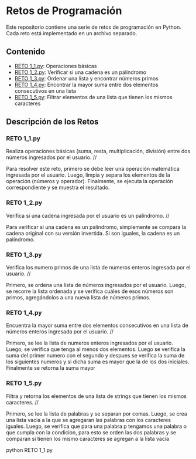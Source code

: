 # Retos de Programación

Este repositorio contiene una serie de retos de programación en Python. Cada reto está implementado en un archivo separado.

## Contenido

- [RETO 1_1.py](RETO%201_1.py): Operaciones básicas
- [RETO 1_2.py](RETO%201_2.py): Verificar si una cadena es un palíndromo
- [RETO 1_3.py](RETO%201_3.py): Ordenar una lista y encontrar números primos
- [RETO 1_4.py](RETO%201_4.py): Encontrar la mayor suma entre dos elementos consecutivos en una lista
- [RETO 1_5.py](RETO%201_5.py): Filtrar elementos de una lista que tienen los mismos caracteres

## Descripción de los Retos

### RETO 1_1.py
Realiza operaciones básicas (suma, resta, multiplicación, división) entre dos números ingresados por el usuario. //

Para resolver este reto, primero se debe leer una operación matemática ingresada por el usuario. Luego, limpia y separa los elementos de la operación (números y operador). Finalmente, se ejecuta la operación correspondiente y se muestra el resultado.

### RETO 1_2.py
Verifica si una cadena ingresada por el usuario es un palíndromo. //

Para verificar si una cadena es un palíndromo, simplemente se compara la cadena original con su versión invertida. Si son iguales, la cadena es un palíndromo.

### RETO 1_3.py
Verifica los numero primos de una lista de numeros enteros ingresada por el usuario. //

Primero, se ordena una lista de números ingresados por el usuario. Luego, se recorre la lista ordenada y se verifica cuáles de esos números son primos, agregándolos a una nueva lista de números primos.

### RETO 1_4.py
Encuentra la mayor suma entre dos elementos consecutivos en una lista de números enteros ingresada por el usuario. //

Primero, se lee la lista de numeros enteros ingresados por el usuario. Luego, se verifica que tenga al menos dos elementos. Luego se verifica la suma del primer numero con el segundo y despues se verifica la suma de los siguientes numeros y si dicha suma es mayor que la de los dos iniciales. Finalmente se retorna la suma mayor


### RETO 1_5.py
Filtra y retorna los elementos de una lista de strings que tienen los mismos caracteres. //

Primero, se lee la lista de palabras y se separan por comas. Luego, se crea una lista vacia a la que se agregaran las palabras con los caracteres iguales. Luego, se verifica que para una palabra p tengamos una palabra o que cumpla con la condicion, para esto se orden las dos palabras y se comparan si tienen los mismo caracteres se agregan a la lista vacia 

python RETO 1_1.py
